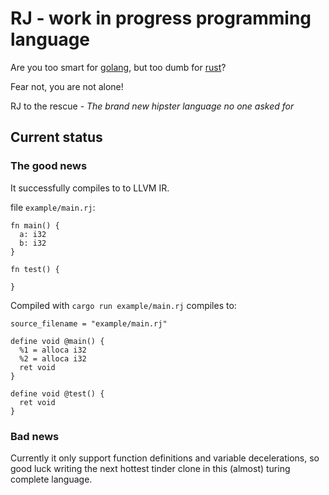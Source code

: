 # RJ - work in progress programming language

Are you too smart for [golang](https://go.dev/), but too dumb for [rust](https://www.rust-lang.org/)?

Fear not, you are not alone!

RJ to the rescue - *The brand new hipster language no one asked for*

## Current status

### The good news

It successfully compiles to to LLVM IR.

file `example/main.rj`:
```
fn main() {
  a: i32
  b: i32
}

fn test() {

}
```

Compiled with `cargo run example/main.rj` compiles to:
```
source_filename = "example/main.rj"

define void @main() {
  %1 = alloca i32
  %2 = alloca i32
  ret void
}

define void @test() {
  ret void
}
```

### Bad news

Currently it only support function definitions and variable decelerations,
so good luck writing the next hottest tinder clone in this (almost) turing
complete language.
